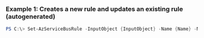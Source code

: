 
### Example 1: Creates a new rule and updates an existing rule (autogenerated)
```powershell
PS C:\> Set-AzServiceBusRule -InputObject {InputObject} -Name {Name} -Namespace {Namespace} -ResourceGroupName MyResourceGroup -Subscription {Subscription} -Topic {Topic}


